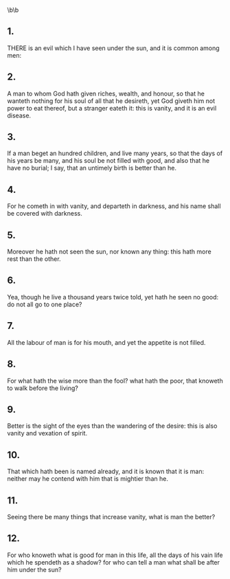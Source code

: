 \b\b
## 1.
THERE is an evil which I have seen under the sun, and it is common among men:
## 2.
A man to whom God hath given riches, wealth, and honour, so that he wanteth nothing for his soul of all that he desireth, yet God giveth him not power to eat thereof, but a stranger eateth it: this is vanity, and it is an evil disease.
## 3.
If a man beget an hundred children, and live many years, so that the days of his years be many, and his soul be not filled with good, and also that he have no burial; I say, that an untimely birth is better than he.
## 4.
For he cometh in with vanity, and departeth in darkness, and his name shall be covered with darkness.
## 5.
Moreover he hath not seen the sun, nor known any thing: this hath more rest than the other.
## 6.
Yea, though he live a thousand years twice told, yet hath he seen no good: do not all go to one place?
## 7.
All the labour of man is for his mouth, and yet the appetite is not filled.
## 8.
For what hath the wise more than the fool?  what hath the poor, that knoweth to walk before the living?
## 9.
Better is the sight of the eyes than the wandering of the desire: this is also vanity and vexation of spirit.
## 10.
That which hath been is named already, and it is known that it is man: neither may he contend with him that is mightier than he.
## 11.
Seeing there be many things that increase vanity, what is man the better?
## 12.
For who knoweth what is good for man in this life, all the days of his vain life which he spendeth as a shadow?  for who can tell a man what shall be after him under the sun?
